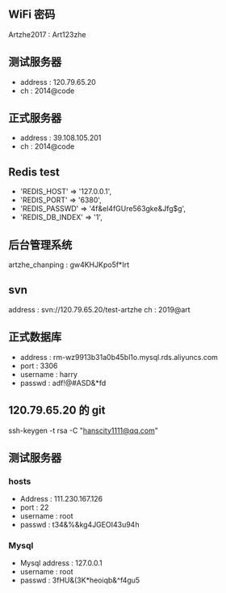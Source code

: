 ## WiFi 密码
Artzhe2017 : Art123zhe

## 测试服务器
* address : 120.79.65.20
* ch : 2014@code


## 正式服务器
* address : 39.108.105.201
* ch : 2014@code


## Redis test
* 'REDIS_HOST' => '127.0.0.1',
* 'REDIS_PORT' => '6380',
* 'REDIS_PASSWD' => '4f&el4fGUre563gke&Jfg$g',
* 'REDIS_DB_INDEX' => '1',

## 后台管理系统
artzhe_chanping : gw4KHJKpo5f*Irt


## svn
address : svn://120.79.65.20/test-artzhe
ch : 2019@art

## 正式数据库
* address : rm-wz9913b31a0b45bl1o.mysql.rds.aliyuncs.com
* port : 3306
* username : harry
* passwd : adf!@#ASD&*fd



## 120.79.65.20 的 git
ssh-keygen -t rsa -C "hanscity1111@qq.com"


## 测试服务器

### hosts
* Address : 111.230.167.126
* port : 22
* username : root
* passwd : t34&%&kg4JGEOI43u94h

### Mysql
* Mysql address : 127.0.0.1
* username : root
* passwd : 3fHU&(3K*heoiqb&^f4gu5



